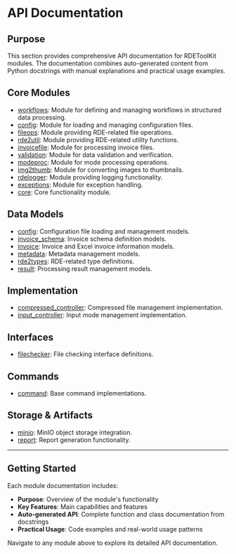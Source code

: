 # API Documentation

## Purpose

This section provides comprehensive API documentation for RDEToolKit modules. The documentation combines auto-generated content from Python docstrings with manual explanations and practical usage examples.

## Core Modules

- [workflows](./workflows.md): Module for defining and managing workflows in structured data processing.
- [config](./config.md): Module for loading and managing configuration files.
- [fileops](./fileops.md): Module providing RDE-related file operations.
- [rde2util](./rde2util.md): Module providing RDE-related utility functions.
- [invoicefile](./invoicefile.md): Module for processing invoice files.
- [validation](./validation.md): Module for data validation and verification.
- [modeproc](./modeproc.md): Module for mode processing operations.
- [img2thumb](./img2thumb.md): Module for converting images to thumbnails.
- [rdelogger](./rdelogger.md): Module providing logging functionality.
- [exceptions](./exceptions.md): Module for exception handling.
- [core](./core.md): Core functionality module.

## Data Models

- [config](./models/config.md): Configuration file loading and management models.
- [invoice_schema](./models/invoice_schema.md): Invoice schema definition models.
- [invoice](./models/invoice.md): Invoice and Excel invoice information models.
- [metadata](./models/metadata.md): Metadata management models.
- [rde2types](./models/rde2types.md): RDE-related type definitions.
- [result](./models/result.md): Processing result management models.

## Implementation

- [compressed_controller](./impl/compressed_controller.md): Compressed file management implementation.
- [input_controller](./impl/input_controller.md): Input mode management implementation.

## Interfaces

- [filechecker](./interface/filechecker.md): File checking interface definitions.

## Commands

- [command](./cmd/command.md): Base command implementations.

## Storage & Artifacts

- [minio](./storage/minio.md): MinIO object storage integration.
- [report](./artifact/report.md): Report generation functionality.

---

## Getting Started

Each module documentation includes:

- **Purpose**: Overview of the module's functionality
- **Key Features**: Main capabilities and features
- **Auto-generated API**: Complete function and class documentation from docstrings
- **Practical Usage**: Code examples and real-world usage patterns

Navigate to any module above to explore its detailed API documentation.
